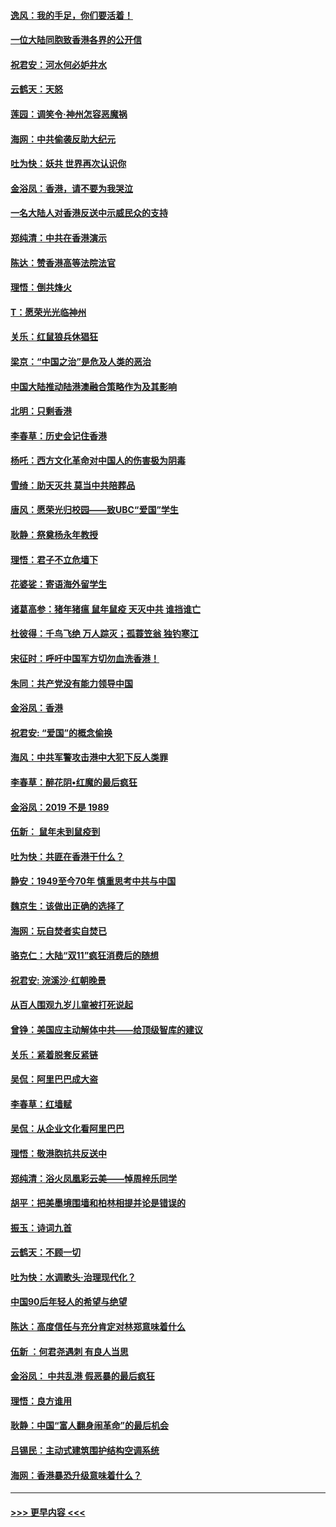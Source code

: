 #### [逸风：我的手足，你们要活着！](../pages/nsc993/n11676352.md?t=11241655) 
#### [一位大陆同胞致香港各界的公开信](../pages/nsc993/n11675761.md?t=11241655) 
#### [祝君安：河水何必妒井水](../pages/nsc993/n11675746.md?t=11241655) 
#### [云鹤天：天怒](../pages/nsc993/n11675718.md?t=11241655) 
#### [莲园：调笑令‧神州怎容恶魔祸](../pages/nsc993/n11675648.md?t=11241655) 
#### [海网：中共偷袭反助大纪元](../pages/nsc993/n11673515.md?t=11241655) 
#### [吐为快：妖共 世界再次认识你](../pages/nsc993/n11673506.md?t=11241655) 
#### [金浴凤：香港，请不要为我哭泣](../pages/nsc993/n11673248.md?t=11241655) 
#### [一名大陆人对香港反送中示威民众的支持](../pages/nsc993/n11672615.md?t=11241655) 
#### [郑纯清：中共在香港演示](../pages/nsc993/n11670539.md?t=11241655) 
#### [陈达：赞香港高等法院法官](../pages/nsc993/n11669542.md?t=11241655) 
#### [理悟：倒共烽火](../pages/nsc993/n11668844.md?t=11241655) 
#### [T：愿荣光光临神州](../pages/nsc993/n11668421.md?t=11241655) 
#### [关乐：红鼠狼兵休猖狂](../pages/nsc993/n11668378.md?t=11241655) 
#### [梁京：“中国之治”是危及人类的恶治](../pages/nsc993/n11668328.md?t=11241655) 
#### [中国大陆推动陆港澳融合策略作为及其影响](../pages/nsc993/n11668157.md?t=11241655) 
#### [北明：只剩香港](../pages/nsc993/n11668002.md?t=11241655) 
#### [李春草：历史会记住香港](../pages/nsc993/n11667927.md?t=11241655) 
#### [杨吒：西方文化革命对中国人的伤害极为阴毒](../pages/nsc993/n11664521.md?t=11241655) 
#### [雪绮：助天灭共 莫当中共陪葬品](../pages/nsc993/n11662650.md?t=11241655) 
#### [唐风：愿荣光归校园——致UBC“爱国”学生](../pages/nsc993/n11662194.md?t=11241655) 
#### [耿静：祭奠杨永年教授](../pages/nsc993/n11662514.md?t=11241655) 
#### [理悟：君子不立危墙下](../pages/nsc993/n11662172.md?t=11241655) 
#### [花婆娑：寄语海外留学生](../pages/nsc993/n11662121.md?t=11241655) 
#### [诸葛高参：猪年猪瘟 鼠年鼠疫 天灭中共 谁挡谁亡](../pages/nsc993/n11661980.md?t=11241655) 
#### [杜彼得：千鸟飞绝 万人踪灭；孤蓑笠翁 独钓寒江](../pages/nsc993/n11661170.md?t=11241655) 
#### [宋征时：呼吁中国军方切勿血洗香港！](../pages/nsc993/n11415318.md?t=11241655) 
#### [朱同：共产党没有能力领导中国](../pages/nsc993/n11660421.md?t=11241655) 
#### [金浴凤：香港](../pages/nsc993/n11660419.md?t=11241655) 
#### [祝君安: “爱国”的概念偷换](../pages/nsc993/n11659706.md?t=11241655) 
#### [海风：中共军警攻击港中大犯下反人类罪](../pages/nsc993/n11659632.md?t=11241655) 
#### [李春草：醉花阴•红魔的最后疯狂](../pages/nsc993/n11659287.md?t=11241655) 
#### [金浴凤：2019 不是 1989](../pages/nsc993/n11657663.md?t=11241655) 
#### [伍新： 鼠年未到鼠疫到](../pages/nsc993/n11655098.md?t=11241655) 
#### [吐为快：共匪在香港干什么？](../pages/nsc993/n11654891.md?t=11241655) 
#### [静安：1949至今70年 慎重思考中共与中国](../pages/nsc993/n11651244.md?t=11241655) 
#### [魏京生：该做出正确的选择了](../pages/nsc993/n11653084.md?t=11241655) 
#### [海网：玩自焚者实自焚已](../pages/nsc993/n11652423.md?t=11241655) 
#### [骆克仁：大陆“双11”疯狂消费后的随想](../pages/nsc993/n11652305.md?t=11241655) 
#### [祝君安: 浣溪沙·红朝晚景](../pages/nsc993/n11652258.md?t=11241655) 
#### [从百人围观九岁儿童被打死说起](../pages/nsc993/n11651030.md?t=11241655) 
#### [曾铮：美国应主动解体中共——给顶级智库的建议](../pages/nsc993/n11649888.md?t=11241655) 
#### [关乐：紧着脱套反紧链](../pages/nsc993/n11649069.md?t=11241655) 
#### [吴侃：阿里巴巴成大盗](../pages/nsc993/n11645523.md?t=11241655) 
#### [李春草：红墙赋](../pages/nsc993/n11646389.md?t=11241655) 
#### [吴侃：从企业文化看阿里巴巴](../pages/nsc993/n11645476.md?t=11241655) 
#### [理悟：敬港胞抗共反送中](../pages/nsc993/n11645466.md?t=11241655) 
#### [郑纯清：浴火凤凰彩云美——悼周梓乐同学](../pages/nsc993/n11645155.md?t=11241655) 
#### [胡平：把美墨境围墙和柏林相提并论是错误的](../pages/nsc993/n11645134.md?t=11241655) 
#### [振玉：诗词九首](../pages/nsc993/n11644081.md?t=11241655) 
#### [云鹤天：不顾一切](../pages/nsc993/n11643508.md?t=11241655) 
#### [吐为快：水调歌头·治理现代化？](../pages/nsc993/n11643485.md?t=11241655) 
#### [中国90后年轻人的希望与绝望](../pages/nsc993/n11642317.md?t=11241655) 
#### [陈达：高度信任与充分肯定对林郑意味着什么](../pages/nsc993/n11641441.md?t=11241655) 
#### [伍新 ：何君尧遇刺 有良人当思](../pages/nsc993/n11641503.md?t=11241655) 
#### [金浴凤： 中共乱港  假恶暴的最后疯狂](../pages/nsc993/n11641495.md?t=11241655) 
#### [理悟：良方谁用](../pages/nsc993/n11641463.md?t=11241655) 
#### [耿静：中国“富人翻身闹革命”的最后机会](../pages/nsc993/n11640655.md?t=11241655) 
#### [吕锡民：主动式建筑围护结构空调系统](../pages/nsc993/n11640168.md?t=11241655) 
#### [海网：香港暴恐升级意味着什么？](../pages/nsc993/n11635904.md?t=11241655) 

----
#### [ >>> 更早内容 <<< ](../indexes/nsc993-earlier.md)
